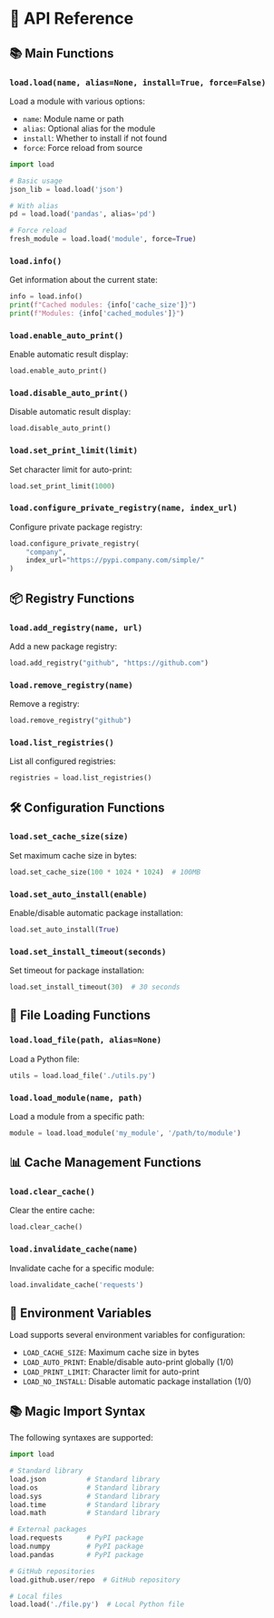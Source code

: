 # 🔧 API Reference

## 📚 Main Functions

### `load.load(name, alias=None, install=True, force=False)`

Load a module with various options:

- `name`: Module name or path
- `alias`: Optional alias for the module
- `install`: Whether to install if not found
- `force`: Force reload from source

```python
import load

# Basic usage
json_lib = load.load('json')

# With alias
pd = load.load('pandas', alias='pd')

# Force reload
fresh_module = load.load('module', force=True)
```

### `load.info()`

Get information about the current state:

```python
info = load.info()
print(f"Cached modules: {info['cache_size']}")
print(f"Modules: {info['cached_modules']}")
```

### `load.enable_auto_print()`

Enable automatic result display:

```python
load.enable_auto_print()
```

### `load.disable_auto_print()`

Disable automatic result display:

```python
load.disable_auto_print()
```

### `load.set_print_limit(limit)`

Set character limit for auto-print:

```python
load.set_print_limit(1000)
```

### `load.configure_private_registry(name, index_url)`

Configure private package registry:

```python
load.configure_private_registry(
    "company",
    index_url="https://pypi.company.com/simple/"
)
```

## 📦 Registry Functions

### `load.add_registry(name, url)`

Add a new package registry:

```python
load.add_registry("github", "https://github.com")
```

### `load.remove_registry(name)`

Remove a registry:

```python
load.remove_registry("github")
```

### `load.list_registries()`

List all configured registries:

```python
registries = load.list_registries()
```

## 🛠️ Configuration Functions

### `load.set_cache_size(size)`

Set maximum cache size in bytes:

```python
load.set_cache_size(100 * 1024 * 1024)  # 100MB
```

### `load.set_auto_install(enable)`

Enable/disable automatic package installation:

```python
load.set_auto_install(True)
```

### `load.set_install_timeout(seconds)`

Set timeout for package installation:

```python
load.set_install_timeout(30)  # 30 seconds
```

## 📁 File Loading Functions

### `load.load_file(path, alias=None)`

Load a Python file:

```python
utils = load.load_file('./utils.py')
```

### `load.load_module(name, path)`

Load a module from a specific path:

```python
module = load.load_module('my_module', '/path/to/module')
```

## 📊 Cache Management Functions

### `load.clear_cache()`

Clear the entire cache:

```python
load.clear_cache()
```

### `load.invalidate_cache(name)`

Invalidate cache for a specific module:

```python
load.invalidate_cache('requests')
```

## 🔄 Environment Variables

Load supports several environment variables for configuration:

- `LOAD_CACHE_SIZE`: Maximum cache size in bytes
- `LOAD_AUTO_PRINT`: Enable/disable auto-print globally (1/0)
- `LOAD_PRINT_LIMIT`: Character limit for auto-print
- `LOAD_NO_INSTALL`: Disable automatic package installation (1/0)

## 📚 Magic Import Syntax

The following syntaxes are supported:

```python
import load

# Standard library
load.json          # Standard library
load.os            # Standard library
load.sys           # Standard library
load.time          # Standard library
load.math          # Standard library

# External packages
load.requests      # PyPI package
load.numpy         # PyPI package
load.pandas        # PyPI package

# GitHub repositories
load.github.user/repo  # GitHub repository

# Local files
load.load('./file.py')  # Local Python file
```
